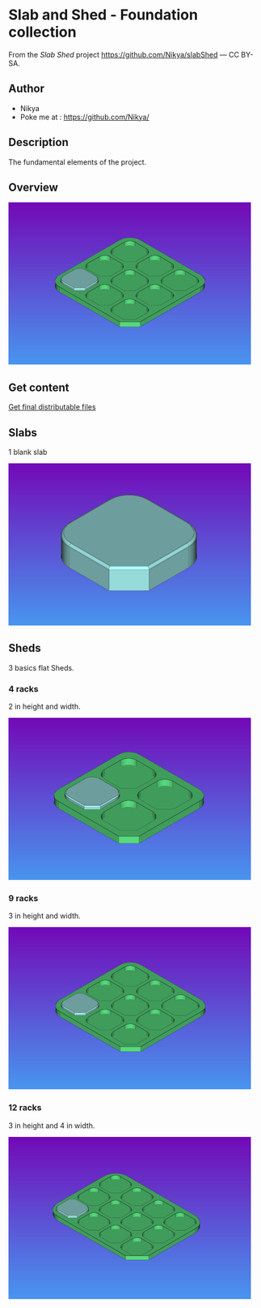 # Slab and Shed - Foundation collection

From the <em>Slab Shed</em> project <a xmlns:dct="http://purl.org/dc/terms/" href="https://github.com/Nikya/slabShed" rel="dct:source">https://github.com/Nikya/slabShed</a> — CC BY-SA.

## Author

- Nikya
- Poke me at : https://github.com/Nikya/

## Description

The fundamental elements of the project.

## Overview

![Main overview](overview1.png "the main overview of this Slab collection")

## Get content

[Get final distributable files](distributable)

## Slabs

1 blank slab

![Blank Slab](slab_foundation_blank.png)

## Sheds

3 basics flat Sheds.

### 4 racks

2 in height and width.

![2x2 Shed](shed_4_2x2_foundation_flat.png)

### 9 racks

3 in height and width.

![3x3 Shed](shed_9_3x3_foundation_flat.png)

### 12 racks

3 in height and 4 in width.

![4x3 Shed](shed_12_4x3_foundation_flat.png)